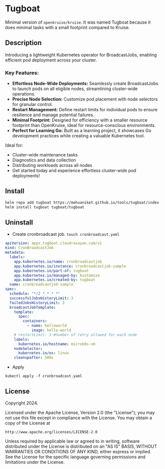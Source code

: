 # Tugboat

Minimal version of `openkruise/kruise`. It was named Tugboat because it does minimal tasks with a small footprint compared to Kruise.
## Description
Introducing a lightweight Kubernetes operator for BroadcastJobs, enabling efficient pod deployment across your cluster.

### Key Features:

- **Effortless Node-Wide Deployments:** Seamlessly create BroadcastJobs to launch pods on all eligible nodes, streamlining cluster-wide operations.
- **Precise Node Selection:** Customize pod placement with node selectors for granular control.
- **Restart Management:** Define restart limits for individual pods to ensure resilience and manage potential failures.
- **Minimal Footprint:** Designed for efficiency with a smaller resource footprint than OpenKruise, ideal for resource-conscious environments.
- **Perfect for Learning Go:** Built as a learning project, it showcases Go development practices while creating a valuable Kubernetes tool.


Ideal for:

- Cluster-wide maintenance tasks
- Diagnostics and data collection
- Distributing workloads across all nodes
- Get started today and experience effortless cluster-wide pod deployments!

## Install 

```bash
helm repo add tugboat https://mehuaniket.github.io/tools/tugboat/index.yaml
helm install tugboat tugboat/tugboat
```

## Uninstall

- Create cronbroadcast job. `touch cronbroadcast.yaml`

```yaml
apiVersion: apps.tugboat.cloudrasayan.com/v1
kind: CronBroadcastJob
metadata:
  labels:
    app.kubernetes.io/name: cronbroadcastjob
    app.kubernetes.io/instance: cronbroadcastjob-sample
    app.kubernetes.io/part-of: tugboat
    app.kubernetes.io/managed-by: kustomize
    app.kubernetes.io/created-by: tugboat
  name: cronbroadcastjob-sample
spec:
  schedule: "*/2 * * * *"
  successfulJobsHistoryLimit: 3
  failedJobsHistoryLimit: 3
  broadcastJobTemplate:
    template:
      spec:
        containers:
          - name: helloworld
            image: hello-world
    # restartLimit: 3 #number of retry allowed for each node
    labels:
      kubernetes.io/hostname: microk8s-vm
    nodeSelector:
      kubernetes.io/os: linux
    cleanupafter: 500s
```

- Apply

```
kubectl apply -f cronbroadcast.yaml
```


## License

Copyright 2024.

Licensed under the Apache License, Version 2.0 (the "License");
you may not use this file except in compliance with the License.
You may obtain a copy of the License at

    http://www.apache.org/licenses/LICENSE-2.0

Unless required by applicable law or agreed to in writing, software
distributed under the License is distributed on an "AS IS" BASIS,
WITHOUT WARRANTIES OR CONDITIONS OF ANY KIND, either express or implied.
See the License for the specific language governing permissions and
limitations under the License.

